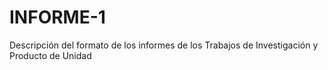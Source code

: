 # INFORME-1
Descripción del formato de los informes de los Trabajos de Investigación y Producto de Unidad
